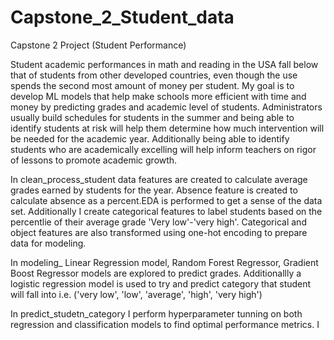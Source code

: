 # Capstone_2_Student_data
Capstone 2 Project (Student Performance)

Student academic performances in math and reading in the USA fall below that of students from other developed countries, even though the use spends the second most amount of money per student. My goal is to develop ML models that help make schools more efficient with time and money by predicting grades and academic level of students. Administrators usually build schedules for students in the summer and being able to identify students at risk will help them determine how much intervention will be needed for the academic year. Additionally being able to identify students who are academically excelling will help inform teachers on rigor of lessons to promote academic growth. 



In clean_process_student data features are created to calculate average grades earned by students for the year. Absence feature is created to calculate absence as a percent.EDA is performed to get a sense of the data set. Additionally I create categorical features to label students based on the percentlie of their average grade 'Very low'-'very high'. Categorical and object features are also transformed using one-hot encoding to prepare data for modeling.



In modeling_ Linear Regression model, Random Forest Regressor, Gradient Boost Regressor  models are explored to predict grades. Additionallly a logistic regression model is used to try and predict category that student will fall into i.e. ('very low', 'low', 'average', 'high', 'very high')


In predict_studetn_category I perform hyperparameter tunning on both regression and classification models to find optimal performance metrics. I 
